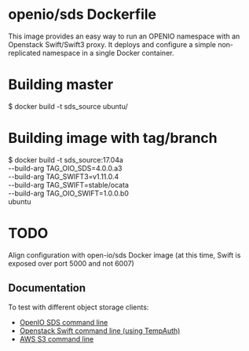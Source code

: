 # openio/sds Dockerfile

This image provides an easy way to run an OPENIO namespace with an Openstack Swift/Swift3 proxy.
It deploys and configure a simple non-replicated namespace in a single Docker container.

# Building master
$ docker build -t sds_source ubuntu/

# Building image with tag/branch
$ docker build -t sds_source:17.04a \
    --build-arg TAG_OIO_SDS=4.0.0.a3 \
    --build-arg TAG_SWIFT3=v1.11.0.4 \
    --build-arg TAG_SWIFT=stable/ocata \
    --build-arg TAG_OIO_SWIFT=1.0.0.b0 \
    ubuntu


# TODO

Align configuration with open-io/sds Docker image (at this time, Swift is exposed over port 5000 and not 6007)

## Documentation

To test with different object storage clients:
- [OpenIO SDS command line](http://docs.openio.io/user-guide/openiocli.html)
- [Openstack Swift command line (using TempAuth)](http://docs.openio.io/user-guide/swiftcli.html#tempauth)
- [AWS S3 command line](http://docs.openio.io/user-guide/awscli.html)
